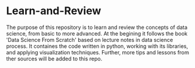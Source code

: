 # Learn-and-Review
The purpose of this repository is to learn and review the concepts of data science, from basic to more advanced. 
At the begining it follows the book 'Data Science From Scratch' based on lecture notes in data science process.
It containes the code written in python, working with its libraries, and applying visualization techniques. 
Further, more tips and lessons from ther sources will be added to this repo.


